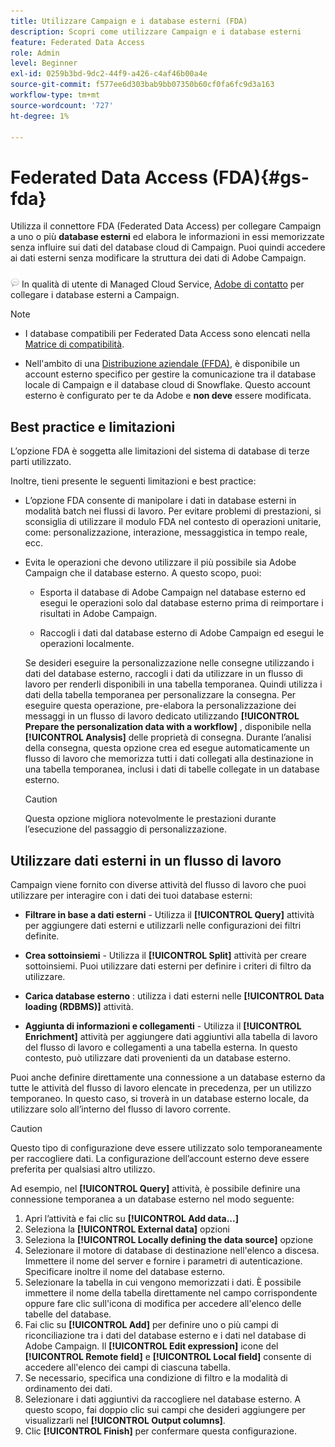 ```yaml
---
title: Utilizzare Campaign e i database esterni (FDA)
description: Scopri come utilizzare Campaign e i database esterni
feature: Federated Data Access
role: Admin
level: Beginner
exl-id: 0259b3bd-9dc2-44f9-a426-c4af46b00a4e
source-git-commit: f577ee6d303bab9bb07350b60cf0fa6fc9d3a163
workflow-type: tm+mt
source-wordcount: '727'
ht-degree: 1%

---
```


# Federated Data Access (FDA){#gs-fda}

Utilizza il connettore FDA (Federated Data Access) per collegare Campaign a uno o più **database esterni** ed elabora le informazioni in essi memorizzate senza influire sui dati del database cloud di Campaign. Puoi quindi accedere ai dati esterni senza modificare la struttura dei dati di Adobe Campaign.

![](../assets/do-not-localize/speech.png) In qualità di utente di Managed Cloud Service, [Adobe di contatto](../start/campaign-faq.md#support) per collegare i database esterni a Campaign.


>[!NOTE]
>
>* I database compatibili per Federated Data Access sono elencati nella [Matrice di compatibilità](../start/compatibility-matrix.md).
>
>* Nell&#39;ambito di una [Distribuzione aziendale (FFDA)](../architecture/enterprise-deployment.md), è disponibile un account esterno specifico per gestire la comunicazione tra il database locale di Campaign e il database cloud di Snowflake. Questo account esterno è configurato per te da Adobe e **non deve** essere modificata.
>


## Best practice e limitazioni

L’opzione FDA è soggetta alle limitazioni del sistema di database di terze parti utilizzato.

Inoltre, tieni presente le seguenti limitazioni e best practice:

* L’opzione FDA consente di manipolare i dati in database esterni in modalità batch nei flussi di lavoro. Per evitare problemi di prestazioni, si sconsiglia di utilizzare il modulo FDA nel contesto di operazioni unitarie, come: personalizzazione, interazione, messaggistica in tempo reale, ecc.

* Evita le operazioni che devono utilizzare il più possibile sia Adobe Campaign che il database esterno. A questo scopo, puoi:

   * Esporta il database di Adobe Campaign nel database esterno ed esegui le operazioni solo dal database esterno prima di reimportare i risultati in Adobe Campaign.

   * Raccogli i dati dal database esterno di Adobe Campaign ed esegui le operazioni localmente.

  Se desideri eseguire la personalizzazione nelle consegne utilizzando i dati del database esterno, raccogli i dati da utilizzare in un flusso di lavoro per renderli disponibili in una tabella temporanea. Quindi utilizza i dati della tabella temporanea per personalizzare la consegna. Per eseguire questa operazione, pre-elabora la personalizzazione dei messaggi in un flusso di lavoro dedicato utilizzando **[!UICONTROL Prepare the personalization data with a workflow]** , disponibile nella **[!UICONTROL Analysis]** delle proprietà di consegna. Durante l’analisi della consegna, questa opzione crea ed esegue automaticamente un flusso di lavoro che memorizza tutti i dati collegati alla destinazione in una tabella temporanea, inclusi i dati di tabelle collegate in un database esterno.

  >[!CAUTION]
  >
  >Questa opzione migliora notevolmente le prestazioni durante l’esecuzione del passaggio di personalizzazione.


## Utilizzare dati esterni in un flusso di lavoro

Campaign viene fornito con diverse attività del flusso di lavoro che puoi utilizzare per interagire con i dati dei tuoi database esterni:

* **Filtrare in base a dati esterni** - Utilizza il **[!UICONTROL Query]** attività per aggiungere dati esterni e utilizzarli nelle configurazioni dei filtri definite.

* **Crea sottoinsiemi** - Utilizza il **[!UICONTROL Split]** attività per creare sottoinsiemi. Puoi utilizzare dati esterni per definire i criteri di filtro da utilizzare.

* **Carica database esterno** : utilizza i dati esterni nelle **[!UICONTROL Data loading (RDBMS)]** attività.

* **Aggiunta di informazioni e collegamenti** - Utilizza il **[!UICONTROL Enrichment]** attività per aggiungere dati aggiuntivi alla tabella di lavoro del flusso di lavoro e collegamenti a una tabella esterna. In questo contesto, può utilizzare dati provenienti da un database esterno.

Puoi anche definire direttamente una connessione a un database esterno da tutte le attività del flusso di lavoro elencate in precedenza, per un utilizzo temporaneo. In questo caso, si troverà in un database esterno locale, da utilizzare solo all’interno del flusso di lavoro corrente.

>[!CAUTION]
>
>Questo tipo di configurazione deve essere utilizzato solo temporaneamente per raccogliere dati. La configurazione dell’account esterno deve essere preferita per qualsiasi altro utilizzo.

Ad esempio, nel **[!UICONTROL Query]** attività, è possibile definire una connessione temporanea a un database esterno nel modo seguente:

1. Apri l’attività e fai clic su **[!UICONTROL Add data...]**
1. Seleziona la **[!UICONTROL External data]** opzioni
1. Seleziona la **[!UICONTROL Locally defining the data source]** opzione
1. Selezionare il motore di database di destinazione nell&#39;elenco a discesa. Immettere il nome del server e fornire i parametri di autenticazione. Specificare inoltre il nome del database esterno.
1. Selezionare la tabella in cui vengono memorizzati i dati. È possibile immettere il nome della tabella direttamente nel campo corrispondente oppure fare clic sull&#39;icona di modifica per accedere all&#39;elenco delle tabelle del database.
1. Fai clic su **[!UICONTROL Add]** per definire uno o più campi di riconciliazione tra i dati del database esterno e i dati nel database di Adobe Campaign. Il **[!UICONTROL Edit expression]** icone del **[!UICONTROL Remote field]** e **[!UICONTROL Local field]** consente di accedere all&#39;elenco dei campi di ciascuna tabella.
1. Se necessario, specifica una condizione di filtro e la modalità di ordinamento dei dati.
1. Selezionare i dati aggiuntivi da raccogliere nel database esterno. A questo scopo, fai doppio clic sui campi che desideri aggiungere per visualizzarli nel **[!UICONTROL Output columns]**.
1. Clic **[!UICONTROL Finish]** per confermare questa configurazione.
